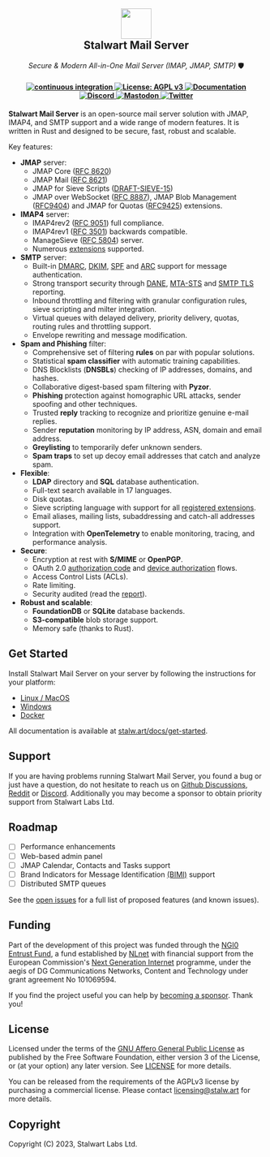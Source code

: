 <h2 align="center">
    <a href="https://stalw.art">
    <img src="https://stalw.art/home/apple-touch-icon.png" height="60">
    </a>
    <br>
    Stalwart Mail Server
</h1>

<p align="center">
  <i align="center">Secure & Modern All-in-One Mail Server (IMAP, JMAP, SMTP)</i> 🛡️
</p>

<h4 align="center">
  <a href="https://github.com/stalwartlabs/mail-server/actions/workflows/build.yml">
    <img src="https://img.shields.io/github/actions/workflow/status/stalwartlabs/mail-server/build.yml?style=flat-square" alt="continuous integration">
  </a>
  <a href="https://www.gnu.org/licenses/agpl-3.0">
    <img src="https://img.shields.io/badge/License-AGPL_v3-blue.svg?label=license&style=flat-square" alt="License: AGPL v3">
  </a>
  <a href="https://stalw.art/docs/get-started/">
    <img src="https://img.shields.io/badge/read_the-docs-red?style=flat-square" alt="Documentation">
  </a>
  <br>
  <a href="https://discord.gg/jtgtCNj66U">
    <img src="https://img.shields.io/discord/923615863037390889?label=chat&style=flat-square" alt="Discord">
  </a>
  <a href="https://mastodon.social/@stalwartlabs">
    <img src="https://img.shields.io/mastodon/follow/109929667531941122?style=flat-square&logo=mastodon&color=%236364ff" alt="Mastodon">
  </a>
  <a href="https://twitter.com/stalwartlabs">
    <img src="https://img.shields.io/twitter/follow/stalwartlabs?style=flat-square&logo=twitter" alt="Twitter">
  </a>
</h4>


**Stalwart Mail Server** is an open-source mail server solution with JMAP, IMAP4, and SMTP support and a wide range of modern features. It is written in Rust and designed to be secure, fast, robust and scalable.

Key features:

- **JMAP** server:
  - JMAP Core ([RFC 8620](https://datatracker.ietf.org/doc/html/rfc8620))
  - JMAP Mail ([RFC 8621](https://datatracker.ietf.org/doc/html/rfc8621))
  - JMAP for Sieve Scripts ([DRAFT-SIEVE-15](https://www.ietf.org/archive/id/draft-ietf-jmap-sieve-15.html))
  - JMAP over WebSocket ([RFC 8887](https://datatracker.ietf.org/doc/html/rfc8887)), JMAP Blob Management ([RFC9404](https://www.rfc-editor.org/rfc/rfc9404.html)) and JMAP for Quotas ([RFC9425](https://www.rfc-editor.org/rfc/rfc9425.html)) extensions.
- **IMAP4** server:
  - IMAP4rev2 ([RFC 9051](https://datatracker.ietf.org/doc/html/rfc9051)) full compliance.
  - IMAP4rev1 ([RFC 3501](https://datatracker.ietf.org/doc/html/rfc3501)) backwards compatible.
  - ManageSieve ([RFC 5804](https://datatracker.ietf.org/doc/html/rfc5804)) server.
  - Numerous [extensions](https://stalw.art/docs/development/rfcs#imap4-and-extensions) supported.
- **SMTP** server:
  - Built-in [DMARC](https://datatracker.ietf.org/doc/html/rfc7489), [DKIM](https://datatracker.ietf.org/doc/html/rfc6376), [SPF](https://datatracker.ietf.org/doc/html/rfc7208) and [ARC](https://datatracker.ietf.org/doc/html/rfc8617) support for message authentication.
  - Strong transport security through [DANE](https://datatracker.ietf.org/doc/html/rfc6698), [MTA-STS](https://datatracker.ietf.org/doc/html/rfc8461) and [SMTP TLS](https://datatracker.ietf.org/doc/html/rfc8460) reporting.
  - Inbound throttling and filtering with granular configuration rules, sieve scripting and milter integration.
  - Virtual queues with delayed delivery, priority delivery, quotas, routing rules and throttling support.
  - Envelope rewriting and message modification.
- **Spam and Phishing** filter:
  - Comprehensive set of filtering **rules** on par with popular solutions.
  - Statistical **spam classifier** with automatic training capabilities.
  - DNS Blocklists (**DNSBLs**) checking of IP addresses, domains, and hashes.
  - Collaborative digest-based spam filtering with **Pyzor**.
  - **Phishing** protection against homographic URL attacks, sender spoofing and other techniques.
  - Trusted **reply** tracking to recognize and prioritize genuine e-mail replies.
  - Sender **reputation** monitoring by IP address, ASN, domain and email address.
  - **Greylisting** to temporarily defer unknown senders.
  - **Spam traps** to set up decoy email addresses that catch and analyze spam.
- **Flexible**:
  - **LDAP** directory and **SQL** database authentication.
  - Full-text search available in 17 languages.
  - Disk quotas.
  - Sieve scripting language with support for all [registered extensions](https://www.iana.org/assignments/sieve-extensions/sieve-extensions.xhtml).
  - Email aliases, mailing lists, subaddressing and catch-all addresses support.
  - Integration with **OpenTelemetry** to enable monitoring, tracing, and performance analysis.
- **Secure**:
  - Encryption at rest with **S/MIME** or **OpenPGP**.
  - OAuth 2.0 [authorization code](https://www.rfc-editor.org/rfc/rfc8628) and [device authorization](https://www.rfc-editor.org/rfc/rfc8628) flows.
  - Access Control Lists (ACLs).
  - Rate limiting.
  - Security audited (read the [report](https://stalw.art/blog/security-audit)).
- **Robust and scalable**:
  - **FoundationDB** or **SQLite** database backends.
  - **S3-compatible** blob storage support.
  - Memory safe (thanks to Rust).

## Get Started

Install Stalwart Mail Server on your server by following the instructions for your platform:

- [Linux / MacOS](https://stalw.art/docs/install/linux)
- [Windows](https://stalw.art/docs/install/windows)
- [Docker](https://stalw.art/docs/install/docker)

All documentation is available at [stalw.art/docs/get-started](https://stalw.art/docs/get-started).

## Support

If you are having problems running Stalwart Mail Server, you found a bug or just have a question,
do not hesitate to reach us on [Github Discussions](https://github.com/stalwartlabs/mail-server/discussions),
[Reddit](https://www.reddit.com/r/stalwartlabs) or [Discord](https://discord.gg/aVQr3jF8jd).
Additionally you may become a sponsor to obtain priority support from Stalwart Labs Ltd.

## Roadmap

- [ ] Performance enhancements
- [ ] Web-based admin panel
- [ ] JMAP Calendar, Contacts and Tasks support
- [ ] Brand Indicators for Message Identification [(BIMI)](https://en.wikipedia.org/wiki/Brand_Indicators_for_Message_Identification) support
- [ ] Distributed SMTP queues

See the [open issues](https://github.com/stalwartlabs/mail-server/issues) for a full list of proposed features (and known issues).

## Funding

Part of the development of this project was funded through the [NGI0 Entrust Fund](https://nlnet.nl/entrust), a fund established by [NLnet](https://nlnet.nl/) with financial support from the European Commission's [Next Generation Internet](https://ngi.eu/) programme, under the aegis of DG Communications Networks, Content and Technology under grant agreement No 101069594.

If you find the project useful you can help by [becoming a sponsor](https://github.com/sponsors/stalwartlabs). Thank you!

## License

Licensed under the terms of the [GNU Affero General Public License](https://www.gnu.org/licenses/agpl-3.0.en.html) as published by
the Free Software Foundation, either version 3 of the License, or (at your option) any later version.
See [LICENSE](LICENSE) for more details.

You can be released from the requirements of the AGPLv3 license by purchasing
a commercial license. Please contact licensing@stalw.art for more details.
  
## Copyright

Copyright (C) 2023, Stalwart Labs Ltd.
